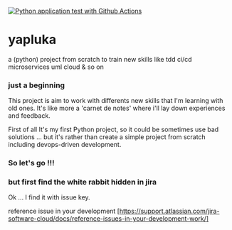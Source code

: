 
[![Python application test with Github Actions](https://github.com/laurentraulier/yapluka/actions/workflows/main.yml/badge.svg)](https://github.com/laurentraulier/yapluka/actions/workflows/main.yml)

# yapluka
a (python) project from scratch to train new skills like tdd ci/cd microservices uml cloud &amp; so on

### just a beginning 
This project is aim to work with differents new skills that I'm learning with old ones.
It's like more a 'carnet de notes' where i'll lay down experiences and feedback.

First of all It's my first Python project, so it could be sometimes use bad solutions ... but it's rather than create a simple project from scratch including devops-driven development.

### So let's go !!!

### but first find the white rabbit hidden in jira
Ok ... I find it with issue key.

reference issue in your development [https://support.atlassian.com/jira-software-cloud/docs/reference-issues-in-your-development-work/]

